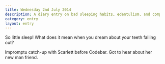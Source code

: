 ```yaml
---
title: Wednesday 2nd July 2014
description: A diary entry on bad sleeping habits, edentulism, and completely moving on
category: entry
layout: entry
---
```


So little sleep! What does it mean when you dream about your teeth falling out?

Impromptu catch-up with Scarlett before Codebar. Got to hear about her new man friend.